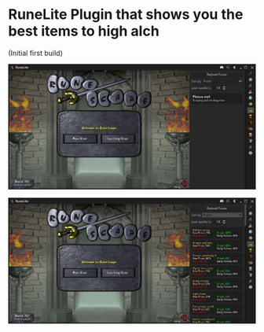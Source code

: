 # RuneLite Plugin that shows you the best items to high alch
(Initial first build)

![Alt text](screenshots/alchitems_loading.jpg?raw=true "loading")


![Alt text](screenshots/alchitems_items.jpg?raw=true "items")